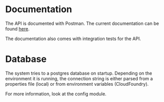 # Documentation

The API is documented with Postman. The current documentation can be found [here](https://www.getpostman.com/collections/ec77787753c3ff915a63).

The documentation also comes with integration tests for the API.

# Database

The system tries to a postgres database on startup. Depending on the environment it is running, the connection string is either parsed from a properties file (local) or from environment variables (CloudFoundry).

For more information, look at the config module.
